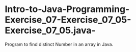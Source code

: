 # Intro-to-Java-Programming-Exercise_07-Exercise_07_05-Exercise_07_05.java-
Program to find distinct Number in an array in Java.
